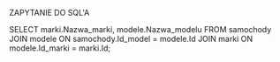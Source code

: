 ZAPYTANIE DO SQL'A

SELECT marki.Nazwa_marki, modele.Nazwa_modelu FROM samochody JOIN modele ON samochody.Id_model = modele.Id JOIN marki ON modele.Id_marki = marki.Id;
